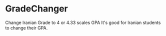 # GradeChanger
Change Iranian Grade to 4 or 4.33 scales GPA
It's good for Iranian students to change their GPA.
